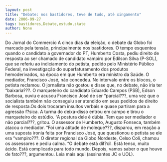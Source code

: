 ```yaml
---
layout: post
title: "Debate: nos bastidores, teve de tudo, até xingamento"
date: 2006-09-27
tags: bastidores,Debate,estudo,skate
author: None
---
```

Do Jornal do Commercio
A cinco dias da eleição, o debate da Globo foi marcado pela tensão, principalmente nos bastidores. 
O tempo esquentou quando o candidato a governador do PT, Humberto Costa, pediu direito de resposta ao ser chamado de candidato vampiro por Edilson Silva (P-SOL), que se referiu ao indiciamento do petista, pedido pelo Ministério Público Federal, na investigação do superfaturamento dos produtos hemoderivados, na época em que Humberto era ministro da Saúde. 
O mediador, Francisco José, não concedeu. No intervalo entre os blocos, o petista reclamou. O jornalista não gostou e disse que, no debate, não iria ter “baixaria???. 
O marqueteiro do candidato Eduardo Campos (PSB), Edson Barbosa, ouviu e acusou Francisco José de ser “parcial???, uma vez que o socialista também não conseguiu ser atendido em seus pedidos de direito de resposta.Os dois trocaram insultos verbais e quase partiram para a agressão f?sica. A turma do deixa-disso entrou em campo e tirou o marqueteiro do estúdio. “A postura dele é dúbia. Tem que ser mediador e não parcial???, gritou. O assessor de Humberto, Augusto Fonseca, também atacou o mediador. “Foi uma atitude de moleque???, disparou, em reação a uma suposta ironia feita por Francisco José, que questionou o petista se ele era “vampiro???. O diretor regional da Globo Nordeste, Celso Coli, chamou os assessores e pediu calma. “O debate está dif?cil. Está tenso, muito ácido. Está complicado para todo mundo. Depois, vamos saber o que houve de fato???, argumentou.
Leia mais aqui (assinantes JC e UOL). 